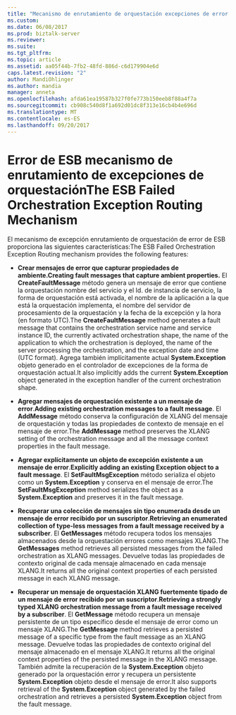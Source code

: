 ```yaml
---
title: "Mecanismo de enrutamiento de orquestación excepciones de error de ESB | Documentos de Microsoft"
ms.custom: 
ms.date: 06/08/2017
ms.prod: biztalk-server
ms.reviewer: 
ms.suite: 
ms.tgt_pltfrm: 
ms.topic: article
ms.assetid: aa05f44b-7fb2-48fd-886d-c6d179904e6d
caps.latest.revision: "2"
author: MandiOhlinger
ms.author: mandia
manager: anneta
ms.openlocfilehash: afda61ea19587b327f0fe773b150eeb8f88a4f7a
ms.sourcegitcommit: cb908c540d8f1a692d01dc8f313e16cb4b4e696d
ms.translationtype: MT
ms.contentlocale: es-ES
ms.lasthandoff: 09/20/2017
---
```

# <a name="the-esb-failed-orchestration-exception-routing-mechanism"></a><span data-ttu-id="1888f-102">Error de ESB mecanismo de enrutamiento de excepciones de orquestación</span><span class="sxs-lookup"><span data-stu-id="1888f-102">The ESB Failed Orchestration Exception Routing Mechanism</span></span>
<span data-ttu-id="1888f-103">El mecanismo de excepción enrutamiento de orquestación de error de ESB proporciona las siguientes características:</span><span class="sxs-lookup"><span data-stu-id="1888f-103">The ESB Failed Orchestration Exception Routing mechanism provides the following features:</span></span>  
  
-   <span data-ttu-id="1888f-104">**Crear mensajes de error que capturar propiedades de ambiente.**</span><span class="sxs-lookup"><span data-stu-id="1888f-104">**Creating fault messages that capture ambient properties.**</span></span> <span data-ttu-id="1888f-105">El **CreateFaultMessage** método genera un mensaje de error que contiene la orquestación nombre del servicio y el Id. de instancia de servicio, la forma de orquestación está activada, el nombre de la aplicación a la que está la orquestación implementa, el nombre del servidor de procesamiento de la orquestación y la fecha de la excepción y la hora (en formato UTC).</span><span class="sxs-lookup"><span data-stu-id="1888f-105">The **CreateFaultMessage** method generates a fault message that contains the orchestration service name and service instance ID, the currently activated orchestration shape, the name of the application to which the orchestration is deployed, the name of the server processing the orchestration, and the exception date and time (UTC format).</span></span> <span data-ttu-id="1888f-106">Agrega también implícitamente actual **System.Exception** objeto generado en el controlador de excepciones de la forma de orquestación actual.</span><span class="sxs-lookup"><span data-stu-id="1888f-106">It also implicitly adds the current **System.Exception** object generated in the exception handler of the current orchestration shape.</span></span>  
  
-   <span data-ttu-id="1888f-107">**Agregar mensajes de orquestación existente a un mensaje de error**.</span><span class="sxs-lookup"><span data-stu-id="1888f-107">**Adding existing orchestration messages to a fault message**.</span></span> <span data-ttu-id="1888f-108">El **AddMessage** método conserva la configuración de XLANG del mensaje de orquestación y todas las propiedades de contexto de mensaje en el mensaje de error.</span><span class="sxs-lookup"><span data-stu-id="1888f-108">The **AddMessage** method preserves the XLANG setting of the orchestration message and all the message context properties in the fault message.</span></span>  
  
-   <span data-ttu-id="1888f-109">**Agregar explícitamente un objeto de excepción existente a un mensaje de error**.</span><span class="sxs-lookup"><span data-stu-id="1888f-109">**Explicitly adding an existing Exception object to a fault message**.</span></span> <span data-ttu-id="1888f-110">El **SetFaultMsgException** método serializa el objeto como un **System.Exception** y conserva en el mensaje de error.</span><span class="sxs-lookup"><span data-stu-id="1888f-110">The **SetFaultMsgException** method serializes the object as a **System.Exception** and preserves it in the fault message.</span></span>  
  
-   <span data-ttu-id="1888f-111">**Recuperar una colección de mensajes sin tipo enumerada desde un mensaje de error recibido por un suscriptor**.</span><span class="sxs-lookup"><span data-stu-id="1888f-111">**Retrieving an enumerated collection of type-less messages from a fault message received by a subscriber**.</span></span> <span data-ttu-id="1888f-112">El **GetMessages** método recupera todos los mensajes almacenados desde la orquestación errores como mensajes XLANG.</span><span class="sxs-lookup"><span data-stu-id="1888f-112">The **GetMessages** method retrieves all persisted messages from the failed orchestration as XLANG messages.</span></span> <span data-ttu-id="1888f-113">Devuelve todas las propiedades de contexto original de cada mensaje almacenado en cada mensaje XLANG.</span><span class="sxs-lookup"><span data-stu-id="1888f-113">It returns all the original context properties of each persisted message in each XLANG message.</span></span>  
  
-   <span data-ttu-id="1888f-114">**Recuperar un mensaje de orquestación XLANG fuertemente tipado de un mensaje de error recibido por un suscriptor**.</span><span class="sxs-lookup"><span data-stu-id="1888f-114">**Retrieving a strongly typed XLANG orchestration message from a fault message received by a subscriber**.</span></span> <span data-ttu-id="1888f-115">El **GetMessage** método recupera un mensaje persistente de un tipo específico desde el mensaje de error como un mensaje XLANG.</span><span class="sxs-lookup"><span data-stu-id="1888f-115">The **GetMessage** method retrieves a persisted message of a specific type from the fault message as an XLANG message.</span></span> <span data-ttu-id="1888f-116">Devuelve todas las propiedades de contexto original del mensaje almacenado en el mensaje XLANG.</span><span class="sxs-lookup"><span data-stu-id="1888f-116">It returns all the original context properties of the persisted message in the XLANG message.</span></span> <span data-ttu-id="1888f-117">También admite la recuperación de la **System.Exception** objeto generado por la orquestación error y recupera un persistente **System.Exception** objeto desde el mensaje de error.</span><span class="sxs-lookup"><span data-stu-id="1888f-117">It also supports retrieval of the **System.Exception** object generated by the failed orchestration and retrieves a persisted **System.Exception** object from the fault message.</span></span>